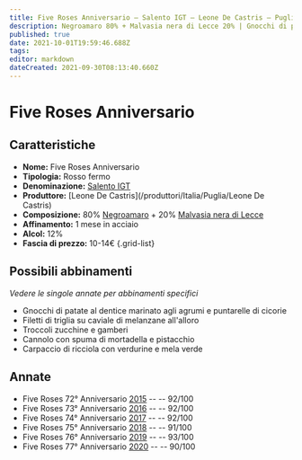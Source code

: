 ```yaml
---
title: Five Roses Anniversario – Salento IGT – Leone De Castris – Puglia (IT) – 10-14€ – 4★-5★
description: Negroamaro 80% + Malvasia nera di Lecce 20% | Gnocchi di patate al dentice – Filetti di triglia – Troccoli zucchine e gamberi – Cannolo con spuma di mortadella e pistacchio – Carpaccio di ricciola
published: true
date: 2021-10-01T19:59:46.688Z
tags: 
editor: markdown
dateCreated: 2021-09-30T08:13:40.660Z
---
```


# Five Roses Anniversario

## Caratteristiche
- **Nome:** Five Roses Anniversario
- **Tipologia:** Rosso fermo
- **Denominazione:** [Salento IGT](/denominazioni/Italia/Puglia/IGT/Salento)
- **Produttore:** [Leone De Castris](/produttori/Italia/Puglia/Leone De Castris) 
- **Composizione:** 80% [Negroamaro](/vitigni/Italia/negroamaro) + 20% [Malvasia nera di Lecce](/vitigni/Italia/malvasia-nera-di-lecce)
- **Affinamento:** 1 mese in acciaio
- **Alcol:** 12%
- **Fascia di prezzo:** 10-14€
{.grid-list}



## Possibili abbinamenti
*Vedere le singole annate per abbinamenti specifici*

- Gnocchi di patate al dentice marinato agli agrumi e puntarelle di cicorie
- Filetti di triglia su caviale di melanzane all'alloro
- Troccoli zucchine e gamberi
- Cannolo con spuma di mortadella e pistacchio
- Carpaccio di ricciola con verdurine e mela verde

## Annate
- Five Roses 72° Anniversario [2015](vini/Italia/Puglia/Leone-De-Castris/Five-Roses-Anniversario/2015) -- <span class="star-4"></span> -- 92/100
- Five Roses 73° Anniversario [2016](vini/Italia/Puglia/Leone-De-Castris/Five-Roses-Anniversario/2016) -- <span class="star-5"></span> -- 92/100
- Five Roses 74° Anniversario [2017](vini/Italia/Puglia/Leone-De-Castris/Five-Roses-Anniversario/2017) -- <span class="star-5"></span> -- 92/100
- Five Roses 75° Anniversario [2018](vini/Italia/Puglia/Leone-De-Castris/Five-Roses-Anniversario/2018) -- <span class="star-5"></span> -- 91/100
- Five Roses 76° Anniversario [2019](vini/Italia/Puglia/Leone-De-Castris/Five-Roses-Anniversario/2019) -- <span class="star-4"></span> -- 93/100
- Five Roses 77° Anniversario [2020](vini/Italia/Puglia/Leone-De-Castris/Five-Roses-Anniversario/2020) -- <span class="star-4"></span> -- 90/100